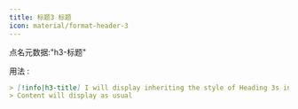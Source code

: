```yaml
---
title: 标题3 标题
icon: material/format-header-3
---
```


点名元数据:"h3-标题"

用法 :

```md
> [!info|h3-title] I will display inheriting the style of Heading 3s in this theme
> Content will display as usual
```

